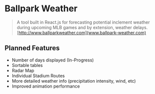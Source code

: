 # Ballpark Weather
> A tool built in React.js for forecasting potential inclement weather during upcoming MLB games and by extension, weather delays.
[http://www.ballparkweather.com](www.ballpark-weather.com)

## Planned Features

* Number of days displayed (In-Progress)
* Sortable tables
* Radar Map
* Individual Stadium Routes
* More detailed weather info (precipitation intensity, wind, etc)
* Improved animation performance
